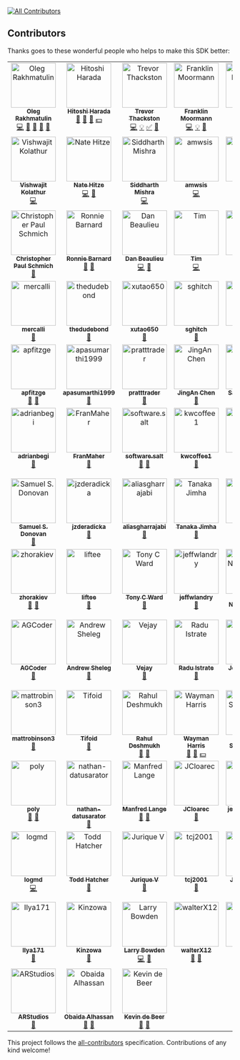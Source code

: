 <!-- ALL-CONTRIBUTORS-BADGE:START - Do not remove or modify this section -->
[![All Contributors](https://img.shields.io/badge/all_contributors-94-orange.svg?style=flat-square)](#contributors-)
<!-- ALL-CONTRIBUTORS-BADGE:END -->

## Contributors

Thanks goes to these wonderful people who helps to make this SDK better:

<!-- ALL-CONTRIBUTORS-LIST:START - Do not remove or modify this section -->
<!-- prettier-ignore-start -->
<!-- markdownlint-disable -->
<table>
  <tbody>
    <tr>
      <td align="center" valign="top" width="14.28%"><a href="https://github.com/OlegRa"><img src="https://avatars.githubusercontent.com/u/4800940?v=4?s=100" width="100px;" alt="Oleg Rakhmatulin"/><br /><sub><b>Oleg Rakhmatulin</b></sub></a><br /><a href="https://github.com/OlegRa/Alpaca.Markets/commits?author=OlegRa" title="Code">💻</a> <a href="#ideas-OlegRa" title="Ideas, Planning, & Feedback">🤔</a> <a href="#maintenance-OlegRa" title="Maintenance">🚧</a> <a href="#question-OlegRa" title="Answering Questions">💬</a> <a href="https://github.com/OlegRa/Alpaca.Markets/pulls?q=is%3Apr+reviewed-by%3AOlegRa" title="Reviewed Pull Requests">👀</a></td>
      <td align="center" valign="top" width="14.28%"><a href="https://github.com/umitanuki"><img src="https://avatars.githubusercontent.com/u/33334?v=4?s=100" width="100px;" alt="Hitoshi Harada"/><br /><sub><b>Hitoshi Harada</b></sub></a><br /><a href="https://github.com/OlegRa/Alpaca.Markets/issues?q=author%3Aumitanuki" title="Bug reports">🐛</a> <a href="#ideas-umitanuki" title="Ideas, Planning, & Feedback">🤔</a> <a href="#business-umitanuki" title="Business development">💼</a> <a href="#financial-umitanuki" title="Financial">💵</a></td>
      <td align="center" valign="top" width="14.28%"><a href="https://github.com/ttt733"><img src="https://avatars.githubusercontent.com/u/6812582?v=4?s=100" width="100px;" alt="Trevor Thackston"/><br /><sub><b>Trevor Thackston</b></sub></a><br /><a href="https://github.com/OlegRa/Alpaca.Markets/commits?author=ttt733" title="Code">💻</a> <a href="#example-ttt733" title="Examples">💡</a> <a href="#tutorial-ttt733" title="Tutorials">✅</a> <a href="https://github.com/OlegRa/Alpaca.Markets/issues?q=author%3Attt733" title="Bug reports">🐛</a></td>
      <td align="center" valign="top" width="14.28%"><a href="https://github.com/ooples/OoplesFinance.StockIndicators"><img src="https://avatars.githubusercontent.com/u/3075685?v=4?s=100" width="100px;" alt="Franklin Moormann"/><br /><sub><b>Franklin Moormann</b></sub></a><br /><a href="https://github.com/OlegRa/Alpaca.Markets/commits?author=ooples" title="Code">💻</a> <a href="#example-ooples" title="Examples">💡</a> <a href="https://github.com/OlegRa/Alpaca.Markets/issues?q=author%3Aooples" title="Bug reports">🐛</a></td>
      <td align="center" valign="top" width="14.28%"><a href="https://github.com/ElektroMech"><img src="https://avatars.githubusercontent.com/u/10456459?v=4?s=100" width="100px;" alt="Mikhail Prokaziuk"/><br /><sub><b>Mikhail Prokaziuk</b></sub></a><br /><a href="https://github.com/OlegRa/Alpaca.Markets/commits?author=ElektroMech" title="Code">💻</a></td>
      <td align="center" valign="top" width="14.28%"><a href="https://github.com/biyimaks"><img src="https://avatars.githubusercontent.com/u/382250?v=4?s=100" width="100px;" alt="Biyi Makinde"/><br /><sub><b>Biyi Makinde</b></sub></a><br /><a href="https://github.com/OlegRa/Alpaca.Markets/commits?author=biyimaks" title="Code">💻</a> <a href="https://github.com/OlegRa/Alpaca.Markets/issues?q=author%3Abiyimaks" title="Bug reports">🐛</a></td>
      <td align="center" valign="top" width="14.28%"><a href="https://www.gjtorikian.com/"><img src="https://avatars.githubusercontent.com/u/64050?v=4?s=100" width="100px;" alt="Garen Torikian"/><br /><sub><b>Garen Torikian</b></sub></a><br /><a href="https://github.com/OlegRa/Alpaca.Markets/commits?author=gjtorikian" title="Code">💻</a></td>
    </tr>
    <tr>
      <td align="center" valign="top" width="14.28%"><a href="https://github.com/ajit-kolathur"><img src="https://avatars.githubusercontent.com/u/1821869?v=4?s=100" width="100px;" alt="Vishwajit Kolathur"/><br /><sub><b>Vishwajit Kolathur</b></sub></a><br /><a href="https://github.com/OlegRa/Alpaca.Markets/commits?author=ajit-kolathur" title="Code">💻</a></td>
      <td align="center" valign="top" width="14.28%"><a href="http://nhitze.com"><img src="https://avatars.githubusercontent.com/u/3506334?v=4?s=100" width="100px;" alt="Nate Hitze"/><br /><sub><b>Nate Hitze</b></sub></a><br /><a href="https://github.com/OlegRa/Alpaca.Markets/commits?author=natehitze" title="Code">💻</a> <a href="https://github.com/OlegRa/Alpaca.Markets/commits?author=natehitze" title="Documentation">📖</a></td>
      <td align="center" valign="top" width="14.28%"><a href="https://hard-coder05.github.io/"><img src="https://avatars.githubusercontent.com/u/54059881?v=4?s=100" width="100px;" alt="Siddharth Mishra"/><br /><sub><b>Siddharth Mishra</b></sub></a><br /><a href="https://github.com/OlegRa/Alpaca.Markets/commits?author=Hard-Coder05" title="Code">💻</a></td>
      <td align="center" valign="top" width="14.28%"><a href="https://github.com/amwsis"><img src="https://avatars.githubusercontent.com/u/56340509?v=4?s=100" width="100px;" alt="amwsis"/><br /><sub><b>amwsis</b></sub></a><br /><a href="https://github.com/OlegRa/Alpaca.Markets/commits?author=amwsis" title="Code">💻</a></td>
      <td align="center" valign="top" width="14.28%"><a href="https://github.com/Dav-id"><img src="https://avatars.githubusercontent.com/u/172320?v=4?s=100" width="100px;" alt="Dav-id"/><br /><sub><b>Dav-id</b></sub></a><br /><a href="https://github.com/OlegRa/Alpaca.Markets/commits?author=Dav-id" title="Documentation">📖</a></td>
      <td align="center" valign="top" width="14.28%"><a href="https://github.com/shlomikushchi"><img src="https://avatars.githubusercontent.com/u/7924802?v=4?s=100" width="100px;" alt="Shlomi Kushchi"/><br /><sub><b>Shlomi Kushchi</b></sub></a><br /><a href="https://github.com/OlegRa/Alpaca.Markets/commits?author=shlomikushchi" title="Documentation">📖</a> <a href="#ideas-shlomikushchi" title="Ideas, Planning, & Feedback">🤔</a></td>
      <td align="center" valign="top" width="14.28%"><a href="https://github.com/PrometheusUno"><img src="https://avatars.githubusercontent.com/u/3609585?v=4?s=100" width="100px;" alt="PrometheusUno"/><br /><sub><b>PrometheusUno</b></sub></a><br /><a href="https://github.com/OlegRa/Alpaca.Markets/commits?author=PrometheusUno" title="Documentation">📖</a></td>
    </tr>
    <tr>
      <td align="center" valign="top" width="14.28%"><a href="http://stackoverflow.com/users/332960/chris-schmich"><img src="https://avatars.githubusercontent.com/u/1562839?v=4?s=100" width="100px;" alt="Christopher Paul Schmich"/><br /><sub><b>Christopher Paul Schmich</b></sub></a><br /><a href="https://github.com/OlegRa/Alpaca.Markets/commits?author=schmich" title="Documentation">📖</a></td>
      <td align="center" valign="top" width="14.28%"><a href="http://www.ronniebarnard.com"><img src="https://avatars.githubusercontent.com/u/6628234?v=4?s=100" width="100px;" alt="Ronnie Barnard"/><br /><sub><b>Ronnie Barnard</b></sub></a><br /><a href="https://github.com/OlegRa/Alpaca.Markets/commits?author=Ronmenator" title="Documentation">📖</a> <a href="https://github.com/OlegRa/Alpaca.Markets/issues?q=author%3ARonmenator" title="Bug reports">🐛</a></td>
      <td align="center" valign="top" width="14.28%"><a href="http://app.xtrades.net"><img src="https://avatars.githubusercontent.com/u/9411281?v=4?s=100" width="100px;" alt="Dan Beaulieu"/><br /><sub><b>Dan Beaulieu</b></sub></a><br /><a href="https://github.com/OlegRa/Alpaca.Markets/commits?author=codebeaulieu" title="Code">💻</a> <a href="https://github.com/OlegRa/Alpaca.Markets/issues?q=author%3Acodebeaulieu" title="Bug reports">🐛</a></td>
      <td align="center" valign="top" width="14.28%"><a href="https://github.com/Xallen79"><img src="https://avatars.githubusercontent.com/u/7258467?v=4?s=100" width="100px;" alt="Tim"/><br /><sub><b>Tim</b></sub></a><br /><a href="https://github.com/OlegRa/Alpaca.Markets/commits?author=Xallen79" title="Code">💻</a></td>
      <td align="center" valign="top" width="14.28%"><a href="https://github.com/jcjurevis"><img src="https://avatars.githubusercontent.com/u/34969570?v=4?s=100" width="100px;" alt="jcjurevis"/><br /><sub><b>jcjurevis</b></sub></a><br /><a href="https://github.com/OlegRa/Alpaca.Markets/commits?author=jcjurevis" title="Code">💻</a> <a href="https://github.com/OlegRa/Alpaca.Markets/issues?q=author%3Ajcjurevis" title="Bug reports">🐛</a> <a href="#ideas-jcjurevis" title="Ideas, Planning, & Feedback">🤔</a></td>
      <td align="center" valign="top" width="14.28%"><a href="http://bitministry.com"><img src="https://avatars.githubusercontent.com/u/1719076?v=4?s=100" width="100px;" alt="Andrew Rebane"/><br /><sub><b>Andrew Rebane</b></sub></a><br /><a href="https://github.com/OlegRa/Alpaca.Markets/commits?author=koolinoor" title="Code">💻</a> <a href="https://github.com/OlegRa/Alpaca.Markets/issues?q=author%3Akoolinoor" title="Bug reports">🐛</a></td>
      <td align="center" valign="top" width="14.28%"><a href="https://github.com/smartchris84"><img src="https://avatars.githubusercontent.com/u/34967174?v=4?s=100" width="100px;" alt="smartchris84"/><br /><sub><b>smartchris84</b></sub></a><br /><a href="https://github.com/OlegRa/Alpaca.Markets/issues?q=author%3Asmartchris84" title="Bug reports">🐛</a></td>
    </tr>
    <tr>
      <td align="center" valign="top" width="14.28%"><a href="https://github.com/mercalli"><img src="https://avatars.githubusercontent.com/u/30153135?v=4?s=100" width="100px;" alt="mercalli"/><br /><sub><b>mercalli</b></sub></a><br /><a href="https://github.com/OlegRa/Alpaca.Markets/issues?q=author%3Amercalli" title="Bug reports">🐛</a></td>
      <td align="center" valign="top" width="14.28%"><a href="https://github.com/thedudebond"><img src="https://avatars.githubusercontent.com/u/49367928?v=4?s=100" width="100px;" alt="thedudebond"/><br /><sub><b>thedudebond</b></sub></a><br /><a href="https://github.com/OlegRa/Alpaca.Markets/issues?q=author%3Athedudebond" title="Bug reports">🐛</a></td>
      <td align="center" valign="top" width="14.28%"><a href="https://github.com/xutao650"><img src="https://avatars.githubusercontent.com/u/35321188?v=4?s=100" width="100px;" alt="xutao650"/><br /><sub><b>xutao650</b></sub></a><br /><a href="https://github.com/OlegRa/Alpaca.Markets/issues?q=author%3Axutao650" title="Bug reports">🐛</a></td>
      <td align="center" valign="top" width="14.28%"><a href="https://github.com/sghitch"><img src="https://avatars.githubusercontent.com/u/10263742?v=4?s=100" width="100px;" alt="sghitch"/><br /><sub><b>sghitch</b></sub></a><br /><a href="https://github.com/OlegRa/Alpaca.Markets/issues?q=author%3Asghitch" title="Bug reports">🐛</a></td>
      <td align="center" valign="top" width="14.28%"><a href="https://github.com/Wingspear"><img src="https://avatars.githubusercontent.com/u/27274272?v=4?s=100" width="100px;" alt="Ethan Soo"/><br /><sub><b>Ethan Soo</b></sub></a><br /><a href="https://github.com/OlegRa/Alpaca.Markets/issues?q=author%3AWingspear" title="Bug reports">🐛</a></td>
      <td align="center" valign="top" width="14.28%"><a href="https://github.com/jameswhollister"><img src="https://avatars.githubusercontent.com/u/3201623?v=4?s=100" width="100px;" alt="James Hollister"/><br /><sub><b>James Hollister</b></sub></a><br /><a href="https://github.com/OlegRa/Alpaca.Markets/issues?q=author%3Ajameswhollister" title="Bug reports">🐛</a></td>
      <td align="center" valign="top" width="14.28%"><a href="https://github.com/DragonMastery"><img src="https://avatars.githubusercontent.com/u/29132830?v=4?s=100" width="100px;" alt="Dragon Mastery"/><br /><sub><b>Dragon Mastery</b></sub></a><br /><a href="https://github.com/OlegRa/Alpaca.Markets/issues?q=author%3ADragonMastery" title="Bug reports">🐛</a></td>
    </tr>
    <tr>
      <td align="center" valign="top" width="14.28%"><a href="https://github.com/apfitzge"><img src="https://avatars.githubusercontent.com/u/13732359?v=4?s=100" width="100px;" alt="apfitzge"/><br /><sub><b>apfitzge</b></sub></a><br /><a href="https://github.com/OlegRa/Alpaca.Markets/issues?q=author%3Aapfitzge" title="Bug reports">🐛</a> <a href="#ideas-apfitzge" title="Ideas, Planning, & Feedback">🤔</a></td>
      <td align="center" valign="top" width="14.28%"><a href="https://github.com/apasumarthi1999"><img src="https://avatars.githubusercontent.com/u/37272319?v=4?s=100" width="100px;" alt="apasumarthi1999"/><br /><sub><b>apasumarthi1999</b></sub></a><br /><a href="https://github.com/OlegRa/Alpaca.Markets/issues?q=author%3Aapasumarthi1999" title="Bug reports">🐛</a></td>
      <td align="center" valign="top" width="14.28%"><a href="https://github.com/pratttrader"><img src="https://avatars.githubusercontent.com/u/57643797?v=4?s=100" width="100px;" alt="pratttrader"/><br /><sub><b>pratttrader</b></sub></a><br /><a href="https://github.com/OlegRa/Alpaca.Markets/issues?q=author%3Apratttrader" title="Bug reports">🐛</a></td>
      <td align="center" valign="top" width="14.28%"><a href="https://github.com/tclzcja"><img src="https://avatars.githubusercontent.com/u/20711476?v=4?s=100" width="100px;" alt="JingAn Chen"/><br /><sub><b>JingAn Chen</b></sub></a><br /><a href="https://github.com/OlegRa/Alpaca.Markets/issues?q=author%3Atclzcja" title="Bug reports">🐛</a></td>
      <td align="center" valign="top" width="14.28%"><a href="https://github.com/SavageShade"><img src="https://avatars.githubusercontent.com/u/19216280?v=4?s=100" width="100px;" alt="SavageShade"/><br /><sub><b>SavageShade</b></sub></a><br /><a href="https://github.com/OlegRa/Alpaca.Markets/issues?q=author%3ASavageShade" title="Bug reports">🐛</a></td>
      <td align="center" valign="top" width="14.28%"><a href="https://github.com/nkoehler"><img src="https://avatars.githubusercontent.com/u/10172004?v=4?s=100" width="100px;" alt="nkoehler"/><br /><sub><b>nkoehler</b></sub></a><br /><a href="https://github.com/OlegRa/Alpaca.Markets/issues?q=author%3Ankoehler" title="Bug reports">🐛</a></td>
      <td align="center" valign="top" width="14.28%"><a href="http://camerontbelt.com"><img src="https://avatars.githubusercontent.com/u/7938124?v=4?s=100" width="100px;" alt="Cameron Belt"/><br /><sub><b>Cameron Belt</b></sub></a><br /><a href="https://github.com/OlegRa/Alpaca.Markets/issues?q=author%3Acamerontbelt" title="Bug reports">🐛</a></td>
    </tr>
    <tr>
      <td align="center" valign="top" width="14.28%"><a href="https://github.com/adrianbegi"><img src="https://avatars.githubusercontent.com/u/4805490?v=4?s=100" width="100px;" alt="adrianbegi"/><br /><sub><b>adrianbegi</b></sub></a><br /><a href="https://github.com/OlegRa/Alpaca.Markets/issues?q=author%3Aadrianbegi" title="Bug reports">🐛</a></td>
      <td align="center" valign="top" width="14.28%"><a href="https://github.com/FranMaher"><img src="https://avatars.githubusercontent.com/u/9499338?v=4?s=100" width="100px;" alt="FranMaher"/><br /><sub><b>FranMaher</b></sub></a><br /><a href="https://github.com/OlegRa/Alpaca.Markets/issues?q=author%3AFranMaher" title="Bug reports">🐛</a></td>
      <td align="center" valign="top" width="14.28%"><a href="https://softwaresalt.github.io/.salt/"><img src="https://avatars.githubusercontent.com/u/42183845?v=4?s=100" width="100px;" alt="software.salt"/><br /><sub><b>software.salt</b></sub></a><br /><a href="https://github.com/OlegRa/Alpaca.Markets/issues?q=author%3Asoftwaresalt" title="Bug reports">🐛</a> <a href="#ideas-softwaresalt" title="Ideas, Planning, & Feedback">🤔</a></td>
      <td align="center" valign="top" width="14.28%"><a href="https://github.com/kwcoffee1"><img src="https://avatars.githubusercontent.com/u/13096086?v=4?s=100" width="100px;" alt="kwcoffee1"/><br /><sub><b>kwcoffee1</b></sub></a><br /><a href="https://github.com/OlegRa/Alpaca.Markets/issues?q=author%3Akwcoffee1" title="Bug reports">🐛</a></td>
      <td align="center" valign="top" width="14.28%"><a href="https://github.com/gsalaz98"><img src="https://avatars.githubusercontent.com/u/25196864?v=4?s=100" width="100px;" alt="Gerardo Salazar"/><br /><sub><b>Gerardo Salazar</b></sub></a><br /><a href="https://github.com/OlegRa/Alpaca.Markets/issues?q=author%3Agsalaz98" title="Bug reports">🐛</a></td>
      <td align="center" valign="top" width="14.28%"><a href="https://github.com/thi517"><img src="https://avatars.githubusercontent.com/u/24034?v=4?s=100" width="100px;" alt="thi517"/><br /><sub><b>thi517</b></sub></a><br /><a href="https://github.com/OlegRa/Alpaca.Markets/issues?q=author%3Athi517" title="Bug reports">🐛</a></td>
      <td align="center" valign="top" width="14.28%"><a href="https://github.com/SteveHaudegen"><img src="https://avatars.githubusercontent.com/u/55046474?v=4?s=100" width="100px;" alt="SteveHaudegen"/><br /><sub><b>SteveHaudegen</b></sub></a><br /><a href="https://github.com/OlegRa/Alpaca.Markets/issues?q=author%3ASteveHaudegen" title="Bug reports">🐛</a></td>
    </tr>
    <tr>
      <td align="center" valign="top" width="14.28%"><a href="https://www.linkedin.com/in/samuel-donovan/"><img src="https://avatars.githubusercontent.com/u/19763755?v=4?s=100" width="100px;" alt="Samuel S. Donovan"/><br /><sub><b>Samuel S. Donovan</b></sub></a><br /><a href="https://github.com/OlegRa/Alpaca.Markets/issues?q=author%3Asamueldonovan1701" title="Bug reports">🐛</a></td>
      <td align="center" valign="top" width="14.28%"><a href="https://github.com/jzderadicka"><img src="https://avatars.githubusercontent.com/u/9942092?v=4?s=100" width="100px;" alt="jzderadicka"/><br /><sub><b>jzderadicka</b></sub></a><br /><a href="https://github.com/OlegRa/Alpaca.Markets/issues?q=author%3Ajzderadicka" title="Bug reports">🐛</a></td>
      <td align="center" valign="top" width="14.28%"><a href="https://github.com/aliasgharrajabi"><img src="https://avatars.githubusercontent.com/u/24739220?v=4?s=100" width="100px;" alt="aliasgharrajabi"/><br /><sub><b>aliasgharrajabi</b></sub></a><br /><a href="https://github.com/OlegRa/Alpaca.Markets/issues?q=author%3Aaliasgharrajabi" title="Bug reports">🐛</a></td>
      <td align="center" valign="top" width="14.28%"><a href="https://github.com/Huios"><img src="https://avatars.githubusercontent.com/u/5958833?v=4?s=100" width="100px;" alt="Tanaka Jimha"/><br /><sub><b>Tanaka Jimha</b></sub></a><br /><a href="https://github.com/OlegRa/Alpaca.Markets/issues?q=author%3AHuios" title="Bug reports">🐛</a></td>
      <td align="center" valign="top" width="14.28%"><a href="https://github.com/rudeGit"><img src="https://avatars.githubusercontent.com/u/10700224?v=4?s=100" width="100px;" alt="rudeGit"/><br /><sub><b>rudeGit</b></sub></a><br /><a href="https://github.com/OlegRa/Alpaca.Markets/issues?q=author%3ArudeGit" title="Bug reports">🐛</a></td>
      <td align="center" valign="top" width="14.28%"><a href="https://www.42n.co/"><img src="https://avatars.githubusercontent.com/u/1766941?v=4?s=100" width="100px;" alt="Logan Greenlee"/><br /><sub><b>Logan Greenlee</b></sub></a><br /><a href="https://github.com/OlegRa/Alpaca.Markets/issues?q=author%3Algreenlee" title="Bug reports">🐛</a></td>
      <td align="center" valign="top" width="14.28%"><a href="https://github.com/r-ulak"><img src="https://avatars.githubusercontent.com/u/17515846?v=4?s=100" width="100px;" alt="rulak"/><br /><sub><b>rulak</b></sub></a><br /><a href="https://github.com/OlegRa/Alpaca.Markets/issues?q=author%3Ar-ulak" title="Bug reports">🐛</a></td>
    </tr>
    <tr>
      <td align="center" valign="top" width="14.28%"><a href="https://github.com/zhorakiev"><img src="https://avatars.githubusercontent.com/u/65150239?v=4?s=100" width="100px;" alt="zhorakiev"/><br /><sub><b>zhorakiev</b></sub></a><br /><a href="https://github.com/OlegRa/Alpaca.Markets/issues?q=author%3Azhorakiev" title="Bug reports">🐛</a> <a href="#ideas-zhorakiev" title="Ideas, Planning, & Feedback">🤔</a></td>
      <td align="center" valign="top" width="14.28%"><a href="https://github.com/liftee"><img src="https://avatars.githubusercontent.com/u/23428054?v=4?s=100" width="100px;" alt="liftee"/><br /><sub><b>liftee</b></sub></a><br /><a href="https://github.com/OlegRa/Alpaca.Markets/issues?q=author%3Aliftee" title="Bug reports">🐛</a></td>
      <td align="center" valign="top" width="14.28%"><a href="https://github.com/TonyC1Ward"><img src="https://avatars.githubusercontent.com/u/36459458?v=4?s=100" width="100px;" alt="Tony C Ward"/><br /><sub><b>Tony C Ward</b></sub></a><br /><a href="https://github.com/OlegRa/Alpaca.Markets/issues?q=author%3ATonyC1Ward" title="Bug reports">🐛</a></td>
      <td align="center" valign="top" width="14.28%"><a href="https://github.com/jeffwlandry"><img src="https://avatars.githubusercontent.com/u/50668541?v=4?s=100" width="100px;" alt="jeffwlandry"/><br /><sub><b>jeffwlandry</b></sub></a><br /><a href="https://github.com/OlegRa/Alpaca.Markets/issues?q=author%3Ajeffwlandry" title="Bug reports">🐛</a></td>
      <td align="center" valign="top" width="14.28%"><a href="https://github.com/nbmrao"><img src="https://avatars.githubusercontent.com/u/15304080?v=4?s=100" width="100px;" alt="Mallik Nimmagadda"/><br /><sub><b>Mallik Nimmagadda</b></sub></a><br /><a href="https://github.com/OlegRa/Alpaca.Markets/issues?q=author%3Anbmrao" title="Bug reports">🐛</a></td>
      <td align="center" valign="top" width="14.28%"><a href="https://github.com/mehtadharmesh"><img src="https://avatars.githubusercontent.com/u/238232?v=4?s=100" width="100px;" alt="mehtadharmesh"/><br /><sub><b>mehtadharmesh</b></sub></a><br /><a href="https://github.com/OlegRa/Alpaca.Markets/issues?q=author%3Amehtadharmesh" title="Bug reports">🐛</a></td>
      <td align="center" valign="top" width="14.28%"><a href="https://github.com/Ricbun16"><img src="https://avatars.githubusercontent.com/u/12150047?v=4?s=100" width="100px;" alt="Ricbun16"/><br /><sub><b>Ricbun16</b></sub></a><br /><a href="https://github.com/OlegRa/Alpaca.Markets/issues?q=author%3ARicbun16" title="Bug reports">🐛</a></td>
    </tr>
    <tr>
      <td align="center" valign="top" width="14.28%"><a href="https://github.com/ayushguptacoder"><img src="https://avatars.githubusercontent.com/u/47259520?v=4?s=100" width="100px;" alt="AGCoder"/><br /><sub><b>AGCoder</b></sub></a><br /><a href="https://github.com/OlegRa/Alpaca.Markets/issues?q=author%3Aayushguptacoder" title="Bug reports">🐛</a></td>
      <td align="center" valign="top" width="14.28%"><a href="https://github.com/opened"><img src="https://avatars.githubusercontent.com/u/1401361?v=4?s=100" width="100px;" alt="Andrew Sheleg"/><br /><sub><b>Andrew Sheleg</b></sub></a><br /><a href="https://github.com/OlegRa/Alpaca.Markets/issues?q=author%3Aopened" title="Bug reports">🐛</a></td>
      <td align="center" valign="top" width="14.28%"><a href="https://github.com/bizjaya"><img src="https://avatars.githubusercontent.com/u/10965434?v=4?s=100" width="100px;" alt="Vejay"/><br /><sub><b>Vejay</b></sub></a><br /><a href="https://github.com/OlegRa/Alpaca.Markets/issues?q=author%3Abizjaya" title="Bug reports">🐛</a></td>
      <td align="center" valign="top" width="14.28%"><a href="https://github.com/raduistrate"><img src="https://avatars.githubusercontent.com/u/17738582?v=4?s=100" width="100px;" alt="Radu Istrate"/><br /><sub><b>Radu Istrate</b></sub></a><br /><a href="https://github.com/OlegRa/Alpaca.Markets/issues?q=author%3Araduistrate" title="Bug reports">🐛</a></td>
      <td align="center" valign="top" width="14.28%"><a href="https://github.com/woaksie"><img src="https://avatars.githubusercontent.com/u/571181?v=4?s=100" width="100px;" alt="John Woakes"/><br /><sub><b>John Woakes</b></sub></a><br /><a href="https://github.com/OlegRa/Alpaca.Markets/issues?q=author%3Awoaksie" title="Bug reports">🐛</a></td>
      <td align="center" valign="top" width="14.28%"><a href="https://github.com/ktrauberman"><img src="https://avatars.githubusercontent.com/u/412126?v=4?s=100" width="100px;" alt="Kyle Trauberman"/><br /><sub><b>Kyle Trauberman</b></sub></a><br /><a href="https://github.com/OlegRa/Alpaca.Markets/issues?q=author%3Aktrauberman" title="Bug reports">🐛</a></td>
      <td align="center" valign="top" width="14.28%"><a href="https://github.com/gchudublin"><img src="https://avatars.githubusercontent.com/u/6842536?v=4?s=100" width="100px;" alt="gchudublin"/><br /><sub><b>gchudublin</b></sub></a><br /><a href="https://github.com/OlegRa/Alpaca.Markets/issues?q=author%3Agchudublin" title="Bug reports">🐛</a></td>
    </tr>
    <tr>
      <td align="center" valign="top" width="14.28%"><a href="https://github.com/mattrobinson3"><img src="https://avatars.githubusercontent.com/u/68032330?v=4?s=100" width="100px;" alt="mattrobinson3"/><br /><sub><b>mattrobinson3</b></sub></a><br /><a href="https://github.com/OlegRa/Alpaca.Markets/issues?q=author%3Amattrobinson3" title="Bug reports">🐛</a></td>
      <td align="center" valign="top" width="14.28%"><a href="https://github.com/Tifoid"><img src="https://avatars.githubusercontent.com/u/518561?v=4?s=100" width="100px;" alt="Tifoid"/><br /><sub><b>Tifoid</b></sub></a><br /><a href="https://github.com/OlegRa/Alpaca.Markets/issues?q=author%3ATifoid" title="Bug reports">🐛</a></td>
      <td align="center" valign="top" width="14.28%"><a href="http://www.linkedin.com/in/rahul-deshmukh-6269062"><img src="https://avatars.githubusercontent.com/u/16350446?v=4?s=100" width="100px;" alt="Rahul Deshmukh"/><br /><sub><b>Rahul Deshmukh</b></sub></a><br /><a href="https://github.com/OlegRa/Alpaca.Markets/issues?q=author%3AAdsophicSolutions" title="Bug reports">🐛</a> <a href="#ideas-AdsophicSolutions" title="Ideas, Planning, & Feedback">🤔</a></td>
      <td align="center" valign="top" width="14.28%"><a href="http://www.waymanapps.com/"><img src="https://avatars.githubusercontent.com/u/16636647?v=4?s=100" width="100px;" alt="Wayman Harris"/><br /><sub><b>Wayman Harris</b></sub></a><br /><a href="#ideas-waymanapps" title="Ideas, Planning, & Feedback">🤔</a> <a href="#question-waymanapps" title="Answering Questions">💬</a> <a href="#financial-waymanapps" title="Financial">💵</a></td>
      <td align="center" valign="top" width="14.28%"><a href="https://straustech.net"><img src="https://avatars.githubusercontent.com/u/5975216?v=4?s=100" width="100px;" alt="Tom Strausbaugh"/><br /><sub><b>Tom Strausbaugh</b></sub></a><br /><a href="https://github.com/OlegRa/Alpaca.Markets/issues?q=author%3Atstraus13" title="Bug reports">🐛</a></td>
      <td align="center" valign="top" width="14.28%"><a href="https://github.com/matt953"><img src="https://avatars.githubusercontent.com/u/9834543?v=4?s=100" width="100px;" alt="Matthew M"/><br /><sub><b>Matthew M</b></sub></a><br /><a href="https://github.com/OlegRa/Alpaca.Markets/issues?q=author%3Amatt953" title="Bug reports">🐛</a> <a href="#ideas-matt953" title="Ideas, Planning, & Feedback">🤔</a></td>
      <td align="center" valign="top" width="14.28%"><a href="https://github.com/YongliangLi"><img src="https://avatars.githubusercontent.com/u/3346829?v=4?s=100" width="100px;" alt="YongliangLi"/><br /><sub><b>YongliangLi</b></sub></a><br /><a href="https://github.com/OlegRa/Alpaca.Markets/issues?q=author%3AYongliangLi" title="Bug reports">🐛</a> <a href="#ideas-YongliangLi" title="Ideas, Planning, & Feedback">🤔</a></td>
    </tr>
    <tr>
      <td align="center" valign="top" width="14.28%"><a href="https://github.com/polymorphicshade"><img src="https://avatars.githubusercontent.com/u/32504507?v=4?s=100" width="100px;" alt="poly"/><br /><sub><b>poly</b></sub></a><br /><a href="https://github.com/OlegRa/Alpaca.Markets/issues?q=author%3Apolymorphicshade" title="Bug reports">🐛</a> <a href="#question-polymorphicshade" title="Answering Questions">💬</a></td>
      <td align="center" valign="top" width="14.28%"><a href="https://github.com/nathan-datusarator"><img src="https://avatars.githubusercontent.com/u/42075784?v=4?s=100" width="100px;" alt="nathan-datusarator"/><br /><sub><b>nathan-datusarator</b></sub></a><br /><a href="https://github.com/OlegRa/Alpaca.Markets/issues?q=author%3Anathan-datusarator" title="Bug reports">🐛</a></td>
      <td align="center" valign="top" width="14.28%"><a href="https://macroactive.com/"><img src="https://avatars.githubusercontent.com/u/1130812?v=4?s=100" width="100px;" alt="Manfred Lange"/><br /><sub><b>Manfred Lange</b></sub></a><br /><a href="https://github.com/OlegRa/Alpaca.Markets/issues?q=author%3AManfredLange" title="Bug reports">🐛</a> <a href="#ideas-ManfredLange" title="Ideas, Planning, & Feedback">🤔</a></td>
      <td align="center" valign="top" width="14.28%"><a href="https://github.com/JCloarec"><img src="https://avatars.githubusercontent.com/u/47390561?v=4?s=100" width="100px;" alt="JCloarec"/><br /><sub><b>JCloarec</b></sub></a><br /><a href="https://github.com/OlegRa/Alpaca.Markets/issues?q=author%3AJCloarec" title="Bug reports">🐛</a></td>
      <td align="center" valign="top" width="14.28%"><a href="https://github.com/jeonnagroup2"><img src="https://avatars.githubusercontent.com/u/91985268?v=4?s=100" width="100px;" alt="jeonnagroup2"/><br /><sub><b>jeonnagroup2</b></sub></a><br /><a href="https://github.com/OlegRa/Alpaca.Markets/issues?q=author%3Ajeonnagroup2" title="Bug reports">🐛</a></td>
      <td align="center" valign="top" width="14.28%"><a href="https://github.com/IsaackRasmussen"><img src="https://avatars.githubusercontent.com/u/5748784?v=4?s=100" width="100px;" alt="Isaack Rasmussen"/><br /><sub><b>Isaack Rasmussen</b></sub></a><br /><a href="https://github.com/OlegRa/Alpaca.Markets/issues?q=author%3AIsaackRasmussen" title="Bug reports">🐛</a> <a href="https://github.com/OlegRa/Alpaca.Markets/commits?author=IsaackRasmussen" title="Tests">⚠️</a></td>
      <td align="center" valign="top" width="14.28%"><a href="https://github.com/matsydoodles"><img src="https://avatars.githubusercontent.com/u/19693277?v=4?s=100" width="100px;" alt="matsydoodles"/><br /><sub><b>matsydoodles</b></sub></a><br /><a href="https://github.com/OlegRa/Alpaca.Markets/issues?q=author%3Amatsydoodles" title="Bug reports">🐛</a></td>
    </tr>
    <tr>
      <td align="center" valign="top" width="14.28%"><a href="https://github.com/logmd"><img src="https://avatars.githubusercontent.com/u/5808777?v=4?s=100" width="100px;" alt="logmd"/><br /><sub><b>logmd</b></sub></a><br /><a href="https://github.com/OlegRa/Alpaca.Markets/commits?author=logmd" title="Code">💻</a></td>
      <td align="center" valign="top" width="14.28%"><a href="https://github.com/tdhatcher"><img src="https://avatars.githubusercontent.com/u/360359?v=4?s=100" width="100px;" alt="Todd Hatcher"/><br /><sub><b>Todd Hatcher</b></sub></a><br /><a href="https://github.com/OlegRa/Alpaca.Markets/issues?q=author%3Atdhatcher" title="Bug reports">🐛</a></td>
      <td align="center" valign="top" width="14.28%"><a href="https://github.com/TheHumanWithAPlan"><img src="https://avatars.githubusercontent.com/u/77593243?v=4?s=100" width="100px;" alt="Jurique V"/><br /><sub><b>Jurique V</b></sub></a><br /><a href="https://github.com/OlegRa/Alpaca.Markets/issues?q=author%3ATheHumanWithAPlan" title="Bug reports">🐛</a></td>
      <td align="center" valign="top" width="14.28%"><a href="https://github.com/tcj2001"><img src="https://avatars.githubusercontent.com/u/53880772?v=4?s=100" width="100px;" alt="tcj2001"/><br /><sub><b>tcj2001</b></sub></a><br /><a href="https://github.com/OlegRa/Alpaca.Markets/issues?q=author%3Atcj2001" title="Bug reports">🐛</a></td>
      <td align="center" valign="top" width="14.28%"><a href="https://github.com/JasonAr936"><img src="https://avatars.githubusercontent.com/u/101609122?v=4?s=100" width="100px;" alt="JasonAr936"/><br /><sub><b>JasonAr936</b></sub></a><br /><a href="https://github.com/OlegRa/Alpaca.Markets/issues?q=author%3AJasonAr936" title="Bug reports">🐛</a> <a href="#ideas-JasonAr936" title="Ideas, Planning, & Feedback">🤔</a></td>
      <td align="center" valign="top" width="14.28%"><a href="https://github.com/Stalib"><img src="https://avatars.githubusercontent.com/u/2444140?v=4?s=100" width="100px;" alt="Stalib"/><br /><sub><b>Stalib</b></sub></a><br /><a href="https://github.com/OlegRa/Alpaca.Markets/issues?q=author%3AStalib" title="Bug reports">🐛</a></td>
      <td align="center" valign="top" width="14.28%"><a href="https://markns.dev/"><img src="https://avatars.githubusercontent.com/u/368384?v=4?s=100" width="100px;" alt="Mark Nuttall-Smith"/><br /><sub><b>Mark Nuttall-Smith</b></sub></a><br /><a href="https://github.com/OlegRa/Alpaca.Markets/issues?q=author%3Amarkns" title="Bug reports">🐛</a></td>
    </tr>
    <tr>
      <td align="center" valign="top" width="14.28%"><a href="https://github.com/Ilya171"><img src="https://avatars.githubusercontent.com/u/91055042?v=4?s=100" width="100px;" alt="Ilya171"/><br /><sub><b>Ilya171</b></sub></a><br /><a href="https://github.com/OlegRa/Alpaca.Markets/issues?q=author%3AIlya171" title="Bug reports">🐛</a></td>
      <td align="center" valign="top" width="14.28%"><a href="https://github.com/Kinzowa"><img src="https://avatars.githubusercontent.com/u/16160143?v=4?s=100" width="100px;" alt="Kinzowa"/><br /><sub><b>Kinzowa</b></sub></a><br /><a href="#question-Kinzowa" title="Answering Questions">💬</a></td>
      <td align="center" valign="top" width="14.28%"><a href="https://www.linkedin.com/in/larry-bowden-jr-pe/"><img src="https://avatars.githubusercontent.com/u/7144795?v=4?s=100" width="100px;" alt="Larry Bowden"/><br /><sub><b>Larry Bowden</b></sub></a><br /><a href="https://github.com/OlegRa/Alpaca.Markets/commits?author=fastflair" title="Code">💻</a> <a href="https://github.com/OlegRa/Alpaca.Markets/issues?q=author%3Afastflair" title="Bug reports">🐛</a></td>
      <td align="center" valign="top" width="14.28%"><a href="https://github.com/walterX12"><img src="https://avatars.githubusercontent.com/u/26149953?v=4?s=100" width="100px;" alt="walterX12"/><br /><sub><b>walterX12</b></sub></a><br /><a href="#question-walterX12" title="Answering Questions">💬</a> <a href="#ideas-walterX12" title="Ideas, Planning, & Feedback">🤔</a></td>
      <td align="center" valign="top" width="14.28%"><a href="https://github.com/Shidzy2"><img src="https://avatars.githubusercontent.com/u/45227075?v=4?s=100" width="100px;" alt="Shidzy2"/><br /><sub><b>Shidzy2</b></sub></a><br /><a href="https://github.com/OlegRa/Alpaca.Markets/issues?q=author%3AShidzy2" title="Bug reports">🐛</a></td>
      <td align="center" valign="top" width="14.28%"><a href="https://github.com/Slacquer"><img src="https://avatars.githubusercontent.com/u/20741093?v=4?s=100" width="100px;" alt="Slacquer"/><br /><sub><b>Slacquer</b></sub></a><br /><a href="https://github.com/OlegRa/Alpaca.Markets/issues?q=author%3ASlacquer" title="Bug reports">🐛</a> <a href="#question-Slacquer" title="Answering Questions">💬</a></td>
      <td align="center" valign="top" width="14.28%"><a href="https://meccasoft.com"><img src="https://avatars.githubusercontent.com/u/8684786?v=4?s=100" width="100px;" alt="Tareq Imbasher"/><br /><sub><b>Tareq Imbasher</b></sub></a><br /><a href="#ideas-tareqimbasher" title="Ideas, Planning, & Feedback">🤔</a></td>
    </tr>
    <tr>
      <td align="center" valign="top" width="14.28%"><a href="https://github.com/ARStudios"><img src="https://avatars.githubusercontent.com/u/51058305?v=4?s=100" width="100px;" alt="ARStudios"/><br /><sub><b>ARStudios</b></sub></a><br /><a href="https://github.com/OlegRa/Alpaca.Markets/issues?q=author%3AARStudios" title="Bug reports">🐛</a></td>
      <td align="center" valign="top" width="14.28%"><a href="https://twitter.com/Obaida616"><img src="https://avatars.githubusercontent.com/u/35659426?v=4?s=100" width="100px;" alt="Obaida Alhassan"/><br /><sub><b>Obaida Alhassan</b></sub></a><br /><a href="https://github.com/OlegRa/Alpaca.Markets/issues?q=author%3AObaidaAlhaasan" title="Bug reports">🐛</a> <a href="#userTesting-ObaidaAlhaasan" title="User Testing">📓</a></td>
      <td align="center" valign="top" width="14.28%"><a href="https://github.com/KevinDeBeer"><img src="https://avatars.githubusercontent.com/u/61558522?v=4?s=100" width="100px;" alt="Kevin de Beer"/><br /><sub><b>Kevin de Beer</b></sub></a><br /><a href="https://github.com/OlegRa/Alpaca.Markets/issues?q=author%3AKevinDeBeer" title="Bug reports">🐛</a> <a href="#userTesting-KevinDeBeer" title="User Testing">📓</a></td>
    </tr>
  </tbody>
</table>

<!-- markdownlint-restore -->
<!-- prettier-ignore-end -->

<!-- ALL-CONTRIBUTORS-LIST:END -->

This project follows the [all-contributors](https://github.com/all-contributors/all-contributors) specification. Contributions of any kind welcome!
